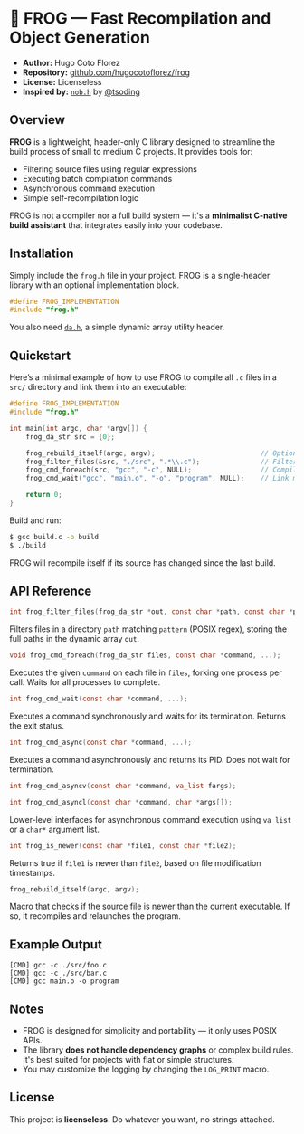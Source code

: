 # 🐸 FROG — Fast Recompilation and Object Generation

- **Author:** Hugo Coto Florez
- **Repository:** [github.com/hugocotoflorez/frog](https://github.com/hugocotoflorez/frog)
- **License:** Licenseless
- **Inspired by:** [`nob.h`](https://github.com/tsoding/nob.h) by [@tsoding](https://github.com/tsoding)



## Overview

**FROG** is a lightweight, header-only C library designed to streamline the build process of small to medium C projects. It provides tools for:

- Filtering source files using regular expressions
- Executing batch compilation commands
- Asynchronous command execution
- Simple self-recompilation logic

FROG is not a compiler nor a full build system — it's a **minimalist C-native build assistant** that integrates easily into your codebase.



## Installation

Simply include the `frog.h` file in your project. FROG is a single-header library with an optional implementation block.

```c
#define FROG_IMPLEMENTATION
#include "frog.h"
```

You also need [`da.h`](https://github.com/tsoding/nob.h/blob/master/da.h), a simple dynamic array utility header.



## Quickstart

Here’s a minimal example of how to use FROG to compile all `.c` files in a `src/` directory and link them into an executable:

```c
#define FROG_IMPLEMENTATION
#include "frog.h"

int main(int argc, char *argv[]) {
    frog_da_str src = {0};

    frog_rebuild_itself(argc, argv);                          // Optional: Self-rebuild if needed
    frog_filter_files(&src, "./src", ".*\\.c");               // Filter C source files
    frog_cmd_foreach(src, "gcc", "-c", NULL);                 // Compile each file with gcc -c
    frog_cmd_wait("gcc", "main.o", "-o", "program", NULL);    // Link main.o into executable

    return 0;
}
```

Build and run:

```sh
$ gcc build.c -o build
$ ./build
```

FROG will recompile itself if its source has changed since the last build.



## API Reference

```c
int frog_filter_files(frog_da_str *out, const char *path, const char *pattern);
```

Filters files in a directory `path` matching `pattern` (POSIX regex), storing the full paths in the dynamic array `out`.



```c
void frog_cmd_foreach(frog_da_str files, const char *command, ...);
```

Executes the given `command` on each file in `files`, forking one process per call. Waits for all processes to complete.



```c
int frog_cmd_wait(const char *command, ...);
```

Executes a command synchronously and waits for its termination. Returns the exit status.



```c
int frog_cmd_async(const char *command, ...);
```

Executes a command asynchronously and returns its PID. Does not wait for termination.



```c
int frog_cmd_asyncv(const char *command, va_list fargs);
```
```c
int frog_cmd_asyncl(const char *command, char *args[]);
```

Lower-level interfaces for asynchronous command execution using `va_list` or a `char*` argument list.



```c
int frog_is_newer(const char *file1, const char *file2);
```

Returns true if `file1` is newer than `file2`, based on file modification timestamps.



```c
frog_rebuild_itself(argc, argv);
```

Macro that checks if the source file is newer than the current executable. If so, it recompiles and relaunches the program.



## Example Output

```text
[CMD] gcc -c ./src/foo.c
[CMD] gcc -c ./src/bar.c
[CMD] gcc main.o -o program
```



## Notes

- FROG is designed for simplicity and portability — it only uses POSIX APIs.
- The library **does not handle dependency graphs** or complex build rules. It's best suited for projects with flat or simple structures.
- You may customize the logging by changing the `LOG_PRINT` macro.



## License

This project is **licenseless**. Do whatever you want, no strings attached.


